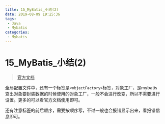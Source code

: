 ```yaml
---
title: 15_MyBatis_小结(2)
date: 2019-08-09 19:25:36
tags: 
 - Java
 - Mybatis
categories:
 - Mybatis
---
```


# 15_MyBatis_小结(2)

>[官方文档](http://www.mybatis.org/mybatis-3/zh/)

全局配置文件中，还有一个标签是`<objectFactory>`标签，对象工厂，是mybatis查出对象要封装数据的时候使用的对象工厂，一般不会进行改变，所以不需要进行设置。更多的可以看官方文档使用即可。

还有注意标签的前后顺序，需要按顺序写，不过一般也会报错显示出来，看报错信息即可。